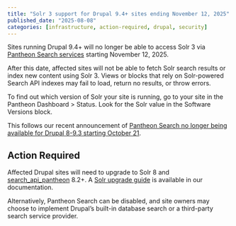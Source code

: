```yaml
---
title: "Solr 3 support for Drupal 9.4+ sites ending November 12, 2025"
published_date: "2025-08-08"
categories: [infrastructure, action-required, drupal, security]
---
```


Sites running Drupal 9.4+ will no longer be able to access Solr 3 via [Pantheon Search services](/solr) starting November 12, 2025. 

After this date, affected sites will not be able to fetch Solr search results or index new content using Solr 3. Views or blocks that rely on Solr-powered Search API indexes may fail to load, return no results, or throw errors.

To find out which version of Solr your site is running, go to your site in the Pantheon Dashboard > Status. Look for the Solr value in the Software Versions block. 

This follows our recent announcement of [Pantheon Search no longer being available for Drupal 8-9.3 starting October 21](/release-notes/2025/07/drupal-8-93-solr-eol).

## Action Required

Affected Drupal sites will need to upgrade to Solr 8 and [search\_api\_pantheon](https://www.drupal.org/project/search_api_pantheon) 8.2+. A [Solr upgrade guide](/guides/solr-drupal/solr-drupal) is available in our documentation.

Alternatively, Pantheon Search can be disabled, and site owners may choose to implement Drupal’s built-in database search or a third-party search service provider.
